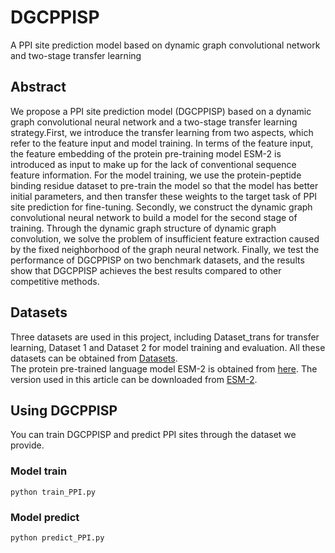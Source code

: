 # DGCPPISP
  A PPI site prediction model based on dynamic graph convolutional network and two-stage transfer learning
## Abstract
  We propose a PPI site prediction model (DGCPPISP) based on a dynamic graph convolutional neural network and a two-stage transfer learning strategy.First, we introduce the transfer learning from two aspects, which refer to the feature input and model training. In terms of the feature input, the feature embedding of the protein pre-training model ESM-2 is introduced as input to make up for the lack of conventional sequence feature information. For the model training, we use the protein-peptide binding residue dataset to pre-train the model so that the model has better initial parameters, and then transfer these weights to the target task of PPI site prediction for fine-tuning. Secondly, we construct the dynamic graph convolutional neural network to build a model for the second stage of training. Through the dynamic graph structure of dynamic graph convolution, we solve the problem of insufficient feature extraction caused by the fixed neighborhood of the graph neural network. Finally, we test the performance of DGCPPISP on two benchmark datasets, and the results show that DGCPPISP achieves the best results compared to other competitive methods. 
## Datasets
  Three datasets are used in this project, including Dataset_trans for transfer learning, Dataset 1 and Dataset 2 for model training and evaluation. All these datasets can be obtained from [Datasets](https://pan.baidu.com/s/1yvOgmKX1jCTMFpfZomVUOA?pwd=zjnb).  
  The protein pre-trained language model ESM-2 is obtained from [here](https://github.com/facebookresearch/esm). The version used in this article can be downloaded from [ESM-2](https://pan.baidu.com/s/17hyyi2mQQaf5jljmcgLbjQ?pwd=esm2).
## Using DGCPPISP
  You can train DGCPPISP and predict PPI sites through the dataset we provide.
### Model train
```
python train_PPI.py
```
### Model predict
```
python predict_PPI.py
```
